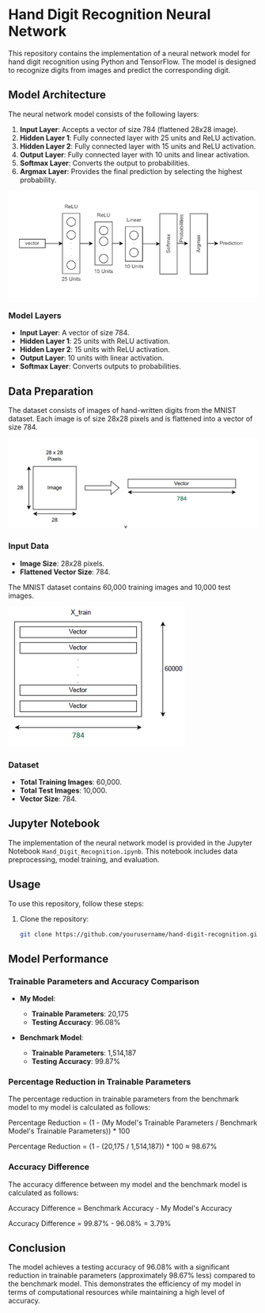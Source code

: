 # Hand Digit Recognition Neural Network

This repository contains the implementation of a neural network model for hand digit recognition using Python and TensorFlow. The model is designed to recognize digits from images and predict the corresponding digit.

## Model Architecture

The neural network model consists of the following layers:

1. **Input Layer**: Accepts a vector of size 784 (flattened 28x28 image).
2. **Hidden Layer 1**: Fully connected layer with 25 units and ReLU activation.
3. **Hidden Layer 2**: Fully connected layer with 15 units and ReLU activation.
4. **Output Layer**: Fully connected layer with 10 units and linear activation.
5. **Softmax Layer**: Converts the output to probabilities.
6. **Argmax Layer**: Provides the final prediction by selecting the highest probability.

![Model Architecture](./images/nn3.PNG)

### Model Layers
- **Input Layer**: A vector of size 784.
- **Hidden Layer 1**: 25 units with ReLU activation.
- **Hidden Layer 2**: 15 units with ReLU activation.
- **Output Layer**: 10 units with linear activation.
- **Softmax Layer**: Converts outputs to probabilities.

## Data Preparation

The dataset consists of images of hand-written digits from the MNIST dataset. Each image is of size 28x28 pixels and is flattened into a vector of size 784.

![Data Preparation](./images/nn1.png)

### Input Data
- **Image Size**: 28x28 pixels.
- **Flattened Vector Size**: 784.

The MNIST dataset contains 60,000 training images and 10,000 test images.

![Dataset](./images/nn2.PNG)

### Dataset
- **Total Training Images**: 60,000.
- **Total Test Images**: 10,000.
- **Vector Size**: 784.

## Jupyter Notebook

The implementation of the neural network model is provided in the Jupyter Notebook `Hand_Digit_Recognition.ipynb`. This notebook includes data preprocessing, model training, and evaluation.

## Usage

To use this repository, follow these steps:

1. Clone the repository:
   ```bash
   git clone https://github.com/yourusername/hand-digit-recognition.git

## Model Performance

### Trainable Parameters and Accuracy Comparison

- **My Model**:
  - **Trainable Parameters**: 20,175
  - **Testing Accuracy**: 96.08%

- **Benchmark Model**:
  - **Trainable Parameters**: 1,514,187
  - **Testing Accuracy**: 99.87%

### Percentage Reduction in Trainable Parameters

The percentage reduction in trainable parameters from the benchmark model to my model is calculated as follows:

Percentage Reduction = (1 - (My Model's Trainable Parameters / Benchmark Model's Trainable Parameters)) * 100

Percentage Reduction = (1 - (20,175 / 1,514,187)) * 100 ≈ 98.67%

### Accuracy Difference

The accuracy difference between my model and the benchmark model is calculated as follows:

Accuracy Difference = Benchmark Accuracy - My Model's Accuracy

Accuracy Difference = 99.87% - 96.08% = 3.79%

## Conclusion

The model achieves a testing accuracy of 96.08% with a significant reduction in trainable parameters (approximately 98.67% less) compared to the benchmark model. This demonstrates the efficiency of my model in terms of computational resources while maintaining a high level of accuracy.

